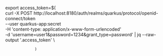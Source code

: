 export access_token=$(\
    curl -X POST http://localhost:8180/auth/realms/quarkus/protocol/openid-connect/token \
        --user quarkus-app:secret \
            -H 'content-type: application/x-www-form-urlencoded' \
                -d 'username=user1&password=1234&grant_type=password' | jq --raw-output '.access_token' \

                 )
